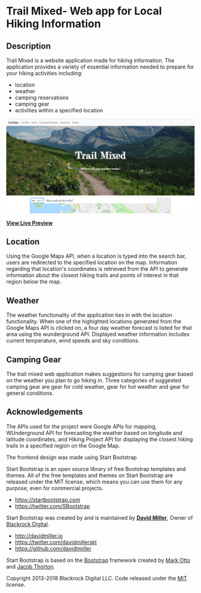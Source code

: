# Trail Mixed- Web app for Local Hiking Information

## Description
Trail Mixed is a website application made for hiking information. The application provides a variety of essential information needed to prepare for your hiking activities including:
* location
* weather
* camping reservations
* camping gear
* activities within a specified location

[![Landing Page Preview](/img/TrailMixed_website1.PNG)](/img/TrailMixed_website1.PNG)

**[View Live Preview](https://chuynh18.github.io/project01/)**

## Location
Using the Google Maps API, when a location is typed into the search bar, users are redirected to the specified location on the map. Information regarding that location's coordinates is retrieved from the API to generate information about the closest hiking trails and points of interest in that region below the map.

## Weather
The weather functionality of the application ties in with the location functionality. When one of the highighted locations generated from the Google Maps API is clicked on, a four day weather forecast is listed for that area using the wunderground API. Displayed weather information includes current temperature, wind speeds and sky conditions.

## Camping Gear
The trail mixed web application makes suggestions for camping gear based on the weather you plan to go hiking in. Three categories of suggested camping gear are gear for cold weather, gear for hot weather and gear for general conditions.


## Acknowledgements
The APIs used for the project were Google APIs for mapping, WUnderground API for forecasting the weather based on longitude and latitude coordinates, and Hiking Project API for displaying the closest hiking trails in a specified region on the Google Map.

The frontend design was made using Start Bootstrap

Start Bootstrap is an open source library of free Bootstrap templates and themes. All of the free templates and themes on Start Bootstrap are released under the MIT license, which means you can use them for any purpose, even for commercial projects.

* https://startbootstrap.com
* https://twitter.com/SBootstrap

Start Bootstrap was created by and is maintained by **[David Miller](http://davidmiller.io/)**, Owner of [Blackrock Digital](http://blackrockdigital.io/).

* http://davidmiller.io
* https://twitter.com/davidmillerskt
* https://github.com/davidtmiller

Start Bootstrap is based on the [Bootstrap](http://getbootstrap.com/) framework created by [Mark Otto](https://twitter.com/mdo) and [Jacob Thorton](https://twitter.com/fat).

Copyright 2013-2018 Blackrock Digital LLC. Code released under the [MIT](https://github.com/BlackrockDigital/startbootstrap-landing-page/blob/gh-pages/LICENSE) license.
